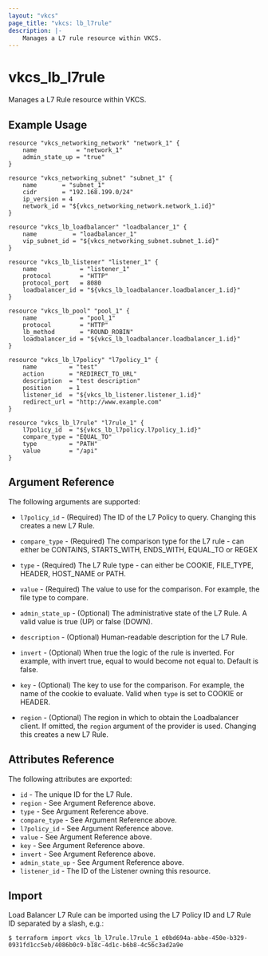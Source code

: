 ```yaml
---
layout: "vkcs"
page_title: "vkcs: lb_l7rule"
description: |-
	Manages a L7 rule resource within VKCS.
---
```


# vkcs\_lb\_l7rule

Manages a L7 Rule resource within VKCS.

## Example Usage

```hcl
resource "vkcs_networking_network" "network_1" {
	name           = "network_1"
	admin_state_up = "true"
}

resource "vkcs_networking_subnet" "subnet_1" {
	name       = "subnet_1"
	cidr       = "192.168.199.0/24"
	ip_version = 4
	network_id = "${vkcs_networking_network.network_1.id}"
}

resource "vkcs_lb_loadbalancer" "loadbalancer_1" {
	name          = "loadbalancer_1"
	vip_subnet_id = "${vkcs_networking_subnet.subnet_1.id}"
}

resource "vkcs_lb_listener" "listener_1" {
	name            = "listener_1"
	protocol        = "HTTP"
	protocol_port   = 8080
	loadbalancer_id = "${vkcs_lb_loadbalancer.loadbalancer_1.id}"
}

resource "vkcs_lb_pool" "pool_1" {
	name            = "pool_1"
	protocol        = "HTTP"
	lb_method       = "ROUND_ROBIN"
	loadbalancer_id = "${vkcs_lb_loadbalancer.loadbalancer_1.id}"
}

resource "vkcs_lb_l7policy" "l7policy_1" {
	name         = "test"
	action       = "REDIRECT_TO_URL"
	description  = "test description"
	position     = 1
	listener_id  = "${vkcs_lb_listener.listener_1.id}"
	redirect_url = "http://www.example.com"
}

resource "vkcs_lb_l7rule" "l7rule_1" {
	l7policy_id  = "${vkcs_lb_l7policy.l7policy_1.id}"
	compare_type = "EQUAL_TO"
	type         = "PATH"
	value        = "/api"
}
```

## Argument Reference

The following arguments are supported:

* `l7policy_id` - (Required) The ID of the L7 Policy to query. Changing this creates a new
	L7 Rule.

* `compare_type` - (Required) The comparison type for the L7 rule - can either be
	CONTAINS, STARTS\_WITH, ENDS_WITH, EQUAL_TO or REGEX

* `type` - (Required) The L7 Rule type - can either be COOKIE, FILE\_TYPE, HEADER,
	HOST\_NAME or PATH.

* `value` - (Required) The value to use for the comparison. For example, the file type to
	compare.

* `admin_state_up` - (Optional) The administrative state of the L7 Rule.
	A valid value is true (UP) or false (DOWN).

* `description` - (Optional) Human-readable description for the L7 Rule.

* `invert` - (Optional) When true the logic of the rule is inverted. For example, with invert
	true, equal to would become not equal to. Default is false.

* `key` - (Optional) The key to use for the comparison. For example, the name of the cookie to
	evaluate. Valid when `type` is set to COOKIE or HEADER.
* `region` - (Optional) The region in which to obtain the Loadbalancer client.
	If omitted, the `region` argument of the provider is used. Changing this creates a new
	L7 Rule.

## Attributes Reference

The following attributes are exported:

* `id` - The unique ID for the L7 Rule.
* `region` - See Argument Reference above.
* `type` - See Argument Reference above.
* `compare_type` - See Argument Reference above.
* `l7policy_id` - See Argument Reference above.
* `value` - See Argument Reference above.
* `key` - See Argument Reference above.
* `invert` - See Argument Reference above.
* `admin_state_up` - See Argument Reference above.
* `listener_id` - The ID of the Listener owning this resource.

## Import

Load Balancer L7 Rule can be imported using the L7 Policy ID and L7 Rule ID
separated by a slash, e.g.:

```
$ terraform import vkcs_lb_l7rule.l7rule_1 e0bd694a-abbe-450e-b329-0931fd1cc5eb/4086b0c9-b18c-4d1c-b6b8-4c56c3ad2a9e
```
